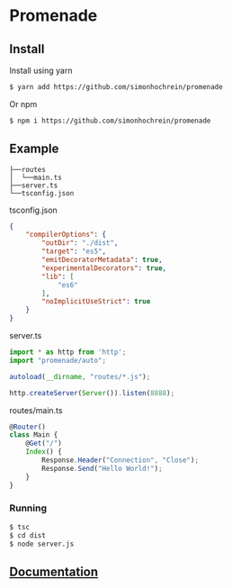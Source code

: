 # Promenade

## Install
Install using yarn
```bash
$ yarn add https://github.com/simonhochrein/promenade
```
Or npm
```bash
$ npm i https://github.com/simonhochrein/promenade
```

## Example
```
├──routes
│  └──main.ts
├──server.ts
└──tsconfig.json
```
tsconfig.json
```json
{
    "compilerOptions": {
        "outDir": "./dist",
        "target": "es5",
        "emitDecoratorMetadata": true,
        "experimentalDecorators": true,
        "lib": [
            "es6"
        ],
        "noImplicitUseStrict": true
    }
}
```
server.ts
```typescript
import * as http from 'http';
import "promenade/auto";

autoload(__dirname, "routes/*.js");

http.createServer(Server()).listen(8888);
```
routes/main.ts
```typescript
@Router()
class Main {
    @Get("/")
    Index() {
        Response.Header("Connection", "Close");
        Response.Send("Hello World!");
    }
}
```

### Running
```bash
$ tsc
$ cd dist
$ node server.js
```

## [Documentation](https://simonhochrein.github.io/promenade)